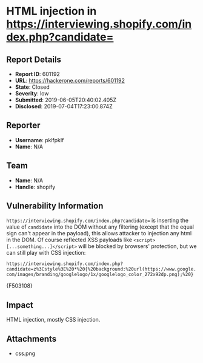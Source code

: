 # HTML injection in https://interviewing.shopify.com/index.php?candidate=

## Report Details
- **Report ID**: 601192
- **URL**: https://hackerone.com/reports/601192
- **State**: Closed
- **Severity**: low
- **Submitted**: 2019-06-05T20:40:02.405Z
- **Disclosed**: 2019-07-04T17:23:00.874Z

## Reporter
- **Username**: pklfpklf
- **Name**: N/A

## Team
- **Name**: N/A
- **Handle**: shopify

## Vulnerability Information
`https://interviewing.shopify.com/index.php?candidate=` is inserting the value of `candidate` into the DOM without any filtering (except that the equal sign can't appear in the payload), this allows attacker to injection any html in the DOM. Of course reflected XSS payloads like `<script>[...something...]</script>` will be blocked by browsers' protection, but we can still play with CSS injection:

`https://interviewing.shopify.com/index.php?candidate=z%3Cstyle%3E%20*%20{%20background:%20url(https://www.google.com/images/branding/googlelogo/1x/googlelogo_color_272x92dp.png);%20}`

{F503108}

## Impact

HTML injection, mostly CSS injection.

## Attachments
- css.png
